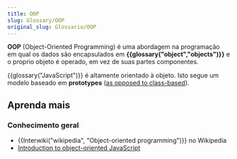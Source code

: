 ```yaml
---
title: OOP
slug: Glossary/OOP
original_slug: Glossario/OOP
---
```


**OOP** (Object-Oriented Programming) é uma abordagem na programação em qual os dados são encapsulados em **{{glossary("object","objects")}}** e o proprio objeto é operado, em vez de suas partes componentes.

{{glossary("JavaScript")}} é altamente orientado à objeto. Isto segue um modelo baseado em **prototypes** ([as opposed to class-based](/pt-BR/docs/Web/JavaScript/Guide/Details_of_the_Object_Model#Class-based_vs._prototype-based_languages)).

## Aprenda mais

### Conhecimento geral

- {{Interwiki("wikipedia", "Object-oriented programming")}} no Wikipedia
- [Introduction to object-oriented JavaScript](/pt-BR/docs/Web/JavaScript/Introduction_to_Object-Oriented_JavaScript)
